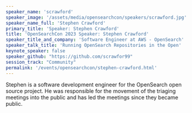 ```yaml
---
speaker_name: 'scrawford'
speaker_image: '/assets/media/opensearchcon/speakers/scrawford.jpg'
speaker_name_full: 'Stephen Crawford'
primary_title: 'Speaker: Stephen Crawford'
title: 'OpenSearchCon 2023 Speaker: Stephen Crawford'
speaker_title_and_company: 'Software Engineer at AWS - OpenSearch'
speaker_talk_title: 'Running OpenSearch Repositories in the Open'
keynote_speaker: false
speaker_github: "https://github.com/scrawfor99"
session_track: "Community"
permalink: '/events/opensearchcon/stephen-crawford.html'
---
```


Stephen is a software development engineer for the OpenSearch open source project. He was responsible for the movement of the triaging meetings into the public and has led the meetings since they became public.

